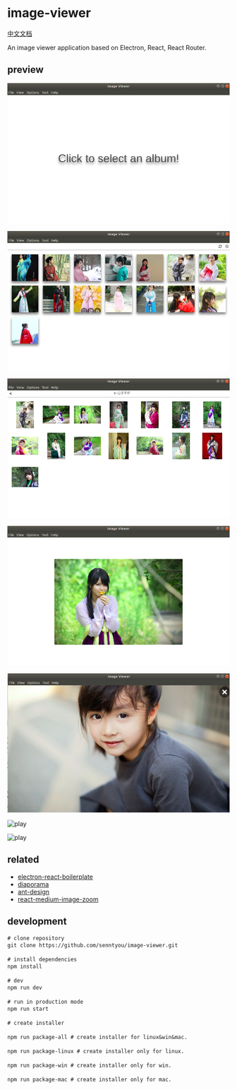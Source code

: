 # image-viewer

[中文文档](./README.md)

An image viewer application based on Electron, React, React Router.

## preview

![intro](./screen/intro.png)

![home](./screen/home.png)

![detail](./screen/detail.png)

![preview](./screen/preview.png)

![play](./screen/play.png)

![play](https://user-images.githubusercontent.com/12265053/44616267-3e0aac80-a87f-11e8-9c35-6451d91afe0a.gif)

![play](https://user-images.githubusercontent.com/12265053/44616256-eff5a900-a87e-11e8-9598-f09f25582172.gif)

## related

- [electron-react-boilerplate](https://github.com/chentsulin/electron-react-boilerplate)
- [diaporama](https://github.com/gre/diaporama)
- [ant-design](https://github.com/ant-design/ant-design)
- [react-medium-image-zoom](https://github.com/rpearce/react-medium-image-zoom)

## development

```
# clone repository
git clone https://github.com/senntyou/image-viewer.git

# install dependencies
npm install

# dev
npm run dev

# run in production mode
npm run start

# create installer

npm run package-all # create installer for linux&win&mac.

npm run package-linux # create installer only for linux.

npm run package-win # create installer only for win.

npm run package-mac # create installer only for mac.
```
